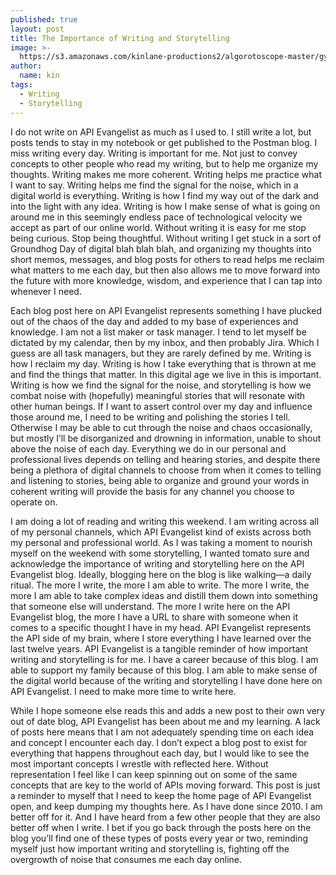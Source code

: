 ```yaml
---
published: true
layout: post
title: The Importance of Writing and Storytelling
image: >-
  https://s3.amazonaws.com/kinlane-productions2/algorotoscope-master/gypsymosaic-gypsy-eyes-dark-dali.jpg
author:
  name: kin
tags:
  - Writing
  - Storytelling
---
```

I do not write on API Evangelist as much as I used to. I still write a lot, but posts tends to stay in my notebook or get published to the Postman blog. I miss writing every day. Writing is important for me. Not just to convey concepts to other people who read my writing, but to help me organize my thoughts. Writing makes me more coherent. Writing helps me practice what I want to say. Writing helps me find the signal for the noise, which in a digital world is everything. Writing is how I find my way out of the dark and into the light with any idea. Writing is how I make sense of what is going on around me in this seemingly endless pace of technological velocity we accept as part of our online world. Without writing it is easy for me stop being curious. Stop being thoughtful. Without writing I get stuck in a sort of Groundhog Day of digital blah blah blah, and organizing my thoughts into short memos, messages, and blog posts for others to read helps me reclaim what matters to me each day, but then also allows me to move forward into the future with more knowledge, wisdom, and experience that I can tap into whenever I need. 

Each blog post here on API Evangelist represents something I have plucked out of the chaos of the day and added to my base of experiences and knowledge. I am not a list maker or task manager. I tend to let myself be dictated by my calendar, then by my inbox, and then probably Jira. Which I guess are all task managers, but they are rarely defined by me. Writing is how I reclaim my day. Writing is how I take everything that is thrown at me and find the things that matter. In this digital age we live in this is important. Writing is how we find the signal for the noise, and storytelling is how we combat noise with (hopefully) meaningful stories that will resonate with other human beings. If I want to assert control over my day and influence those around me, I need to be writing and polishing the stories I tell. Otherwise I may be able to cut through the noise and chaos occasionally, but mostly I’ll be disorganized and drowning in information, unable to shout above the noise of each day. Everything we do in our personal and professional lives depends on telling and hearing stories, and despite there being a plethora of digital channels to choose from when it comes to telling and listening to stories, being able to organize and ground your words in coherent writing will provide the basis for any channel you choose to operate on. 

I am doing a lot of reading and writing this weekend. I am writing across all of my personal channels, which API Evangelist kind of exists across both my personal and professional world. As I was taking a moment to nourish myself on the weekend with some storytelling, I wanted tomato sure and acknowledge the importance of writing and storytelling here on the API Evangelist blog. Ideally, blogging here on the blog is like walking—a daily ritual. The more I write, the more I am able to write. The more I write, the more I am able to take complex ideas and distill them down into something that someone else will understand. The more I write here on the API Evangelist blog, the more I have a URL to share with someone when it comes to a specific thought I have in my head. API Evangelist represents the API side of my brain, where I store everything I have learned over the last twelve years. API Evangelist is a tangible reminder of how important writing and storytelling is for me. I have a career because of this blog. I am able to support my family because of this blog. I am able to make sense of the digital world because of the writing and storytelling I have done here on API Evangelist. I need to make more time to write here. 

While I hope someone else reads this and adds a new post to their own very out of date blog, API Evangelist has been about me and my learning. A lack of posts here means that I am not adequately spending time on each idea and concept I encounter each day. I don’t expect a blog post to exist for everything that happens throughout each day, but I would like to see the most important concepts I wrestle with reflected here. Without representation I feel like I can keep spinning out on some of the same concepts that are key to the world of APIs moving forward. This post is just a reminder to myself that I need to keep the home page of API Evangelist open, and keep dumping my thoughts here. As I have done since 2010. I am better off for it. And I have heard from a few other people that they are also better off when I write. I bet if you go back through the posts here on the blog you’ll find one of these types of posts every year or two, reminding myself just how important writing and storytelling is, fighting off the overgrowth of noise that consumes me each day online. 